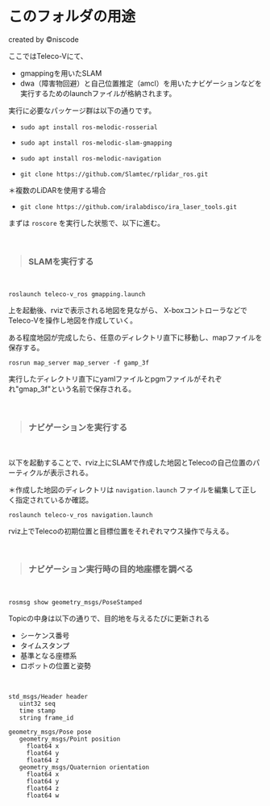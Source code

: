 # このフォルダの用途
created by ©︎niscode

ここではTeleco-Vにて、
- gmappingを用いたSLAM
- dwa（障害物回避）と自己位置推定（amcl）を用いたナビゲーションなどを実行するためのlaunchファイルが格納されます。

実行に必要なパッケージ群は以下の通りです。
- `sudo apt install ros-melodic-rosserial`
- `sudo apt install ros-melodic-slam-gmapping`
- `sudo apt install ros-melodic-navigation`

- `git clone https://github.com/Slamtec/rplidar_ros.git`

＊複数のLiDARを使用する場合
- `git clone https://github.com/iralabdisco/ira_laser_tools.git`


まずは `roscore` を実行した状態で、以下に進む。

<br>

> ### SLAMを実行する
<br>

`roslaunch teleco-v_ros gmapping.launch`

上を起動後、rvizで表示される地図を見ながら、
X-boxコントローラなどでTeleco-Vを操作し地図を作成していく。  

ある程度地図が完成したら、任意のディレクトリ直下に移動し、mapファイルを保存する。

`rosrun map_server map_server -f gamp_3f`

実行したディレクトリ直下にyamlファイルとpgmファイルがそれぞれ"gmap_3f"という名前で保存される。

<br>

> ### ナビゲーションを実行する
<br>

以下を起動することで、rviz上にSLAMで作成した地図とTelecoの自己位置のパーティクルが表示される。  

＊作成した地図のディレクトリは `navigation.launch` ファイルを編集して正しく指定されているか確認。

`roslaunch teleco-v_ros navigation.launch`

rviz上でTelecoの初期位置と目標位置をそれぞれマウス操作で与える。

<br>

> ### ナビゲーション実行時の目的地座標を調べる
<br>

`rosmsg show geometry_msgs/PoseStamped`

Topicの中身は以下の通りで、目的地を与えるたびに更新される
- シーケンス番号
- タイムスタンプ
- 基準となる座標系
- ロボットの位置と姿勢  
<br>

```
std_msgs/Header header
   uint32 seq
   time stamp
   string frame_id

geometry_msgs/Pose pose
   geometry_msgs/Point position
     float64 x
     float64 y
     float64 z
   geometry_msgs/Quaternion orientation
     float64 x
     float64 y
     float64 z
     float64 w
```
